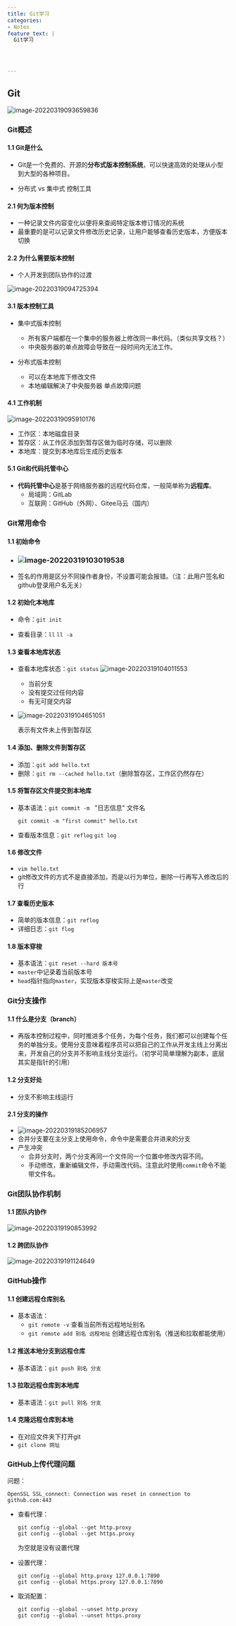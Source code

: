 ```yaml
---
title: Git学习
categories:
- Notes
feature_text: |
  Git学习




---
```




<!-- more --> 



## Git

![image-20220319093659836](C:\Users\PHY\AppData\Roaming\Typora\typora-user-images\image-20220319093659836.png)

### Git概述

#### 1.1 Git是什么

- Git是一个免费的、开源的**分布式版本控制系统**，可以快速高效的处理从小型到大型的各种项目。

- 分布式 vs 集中式 控制工具

#### 2.1 何为版本控制

- 一种记录文件内容变化以便将来查阅特定版本修订情况的系统
- 最重要的是可以记录文件修改历史记录，让用户能够查看历史版本，方便版本切换

#### 2.2 为什么需要版本控制

- 个人开发到团队协作的过渡

![image-20220319094725394](C:\Users\PHY\AppData\Roaming\Typora\typora-user-images\image-20220319094725394.png)

#### 3.1 版本控制工具

- 集中式版本控制
  - 所有客户端都在一个集中的服务器上修改同一串代码。（类似共享文档？）
  - 中央服务器的单点故障会导致在一段时间内无法工作。

- 分布式版本控制
  - 可以在本地库下修改文件
  - 本地编辑解决了中央服务器 单点故障问题

#### 4.1 工作机制

![image-20220319095910176](C:\Users\PHY\AppData\Roaming\Typora\typora-user-images\image-20220319095910176.png)

- 工作区：本地磁盘目录
- 暂存区：从工作区添加到暂存区做为临时存储，可以删除
- 本地库：提交到本地库后生成历史版本

#### 5.1 Git和代码托管中心

- **代码托管中心**是基于网络服务器的远程代码仓库，一般简单称为**远程库**。
  - 局域网：GitLab
  - 互联网：GitHub（外网）、Gitee马云（国内）



### Git常用命令

#### 1.1 初始命令

- ### ![image-20220319103019538](C:\Users\PHY\AppData\Roaming\Typora\typora-user-images\image-20220319103019538.png) 

- 签名的作用是区分不同操作者身份，不设置可能会报错。（注：此用户签名和github登录用户名无关）

#### 1.2 初始化本地库

- 命令：`git init`

- 查看目录：`ll` `ll -a`

#### 1.3 查看本地库状态

- 查看本地库状态：`git status`
  ![image-20220319104011553](C:\Users\PHY\AppData\Roaming\Typora\typora-user-images\image-20220319104011553.png)

  - 当前分支
  - 没有提交过任何内容
  - 有无可提交内容

- ![image-20220319104651051](C:\Users\PHY\AppData\Roaming\Typora\typora-user-images\image-20220319104651051.png)

  表示有文件未上传到暂存区

#### 1.4 添加、删除文件到暂存区

- 添加：`git add hello.txt`
- 删除：`git rm --cached hello.txt`（删除暂存区，工作区仍然存在）

#### 1.5 将暂存区文件提交到本地库

- 基本语法：`git commit -m ` "日志信息" 文件名

  ```
  git commit -m "first commit" hello.txt
  ```

- 查看版本信息：`git reflog` `git log`

#### 1.6 修改文件

- `vim hello.txt`
- git修改文件的方式不是直接添加，而是以行为单位，删除一行再写入修改后的行 

#### 1.7 查看历史版本

- 简单的版本信息：`git reflog`
- 详细日志：`git flog`

#### 1.8 版本穿梭

- 基本语法：`git reset --hard 版本号`
- `master`中记录着当前版本号
- `head`指针指向`master`，实现版本穿梭实际上是`master`改变



### Git分支操作

#### 1.1 什么是分支（branch）

- 再版本控制过程中，同时推进多个任务，为每个任务，我们都可以创建每个任务的单独分支。使用分支意味着程序员可以把自己的工作从开发主线上分离出来，开发自己的分支并不影响主线分支运行。（初学可简单理解为副本，底层其实是指针的引用）

#### 1.2 分支好处

- 分支不影响主线运行

#### 2.1 分支的操作

- ![image-20220319185206957](C:\Users\PHY\AppData\Roaming\Typora\typora-user-images\image-20220319185206957.png)
- 合并分支要在主分支上使用命令，命令中是需要合并进来的分支
- 产生冲突
  - 合并分支时，两个分支再同一个文件同一个位置中修改内容不同。
  - 手动修改，重新编辑文件，手动需改代码。注意此时使用`commit`命令不能带文件名。



### Git团队协作机制

#### 1.1 团队内协作

![image-20220319190853992](C:\Users\PHY\AppData\Roaming\Typora\typora-user-images\image-20220319190853992.png)

#### 1.2 跨团队协作

![image-20220319191124649](C:\Users\PHY\AppData\Roaming\Typora\typora-user-images\image-20220319191124649.png)



### GitHub操作

#### 1.1 创建远程仓库别名

- 基本语法：
  - `git remote -v` 查看当前所有远程地址别名
  - `git remote add 别名 远程地址` 创建远程仓库别名（推送和拉取都能使用）

#### 1.2 推送本地分支到远程仓库

- 基本语法：`git push 别名 分支`

#### 1.3 拉取远程仓库到本地库

- 基本语法：`git pull 别名 分支`

#### 1.4 克隆远程仓库到本地

- 在对应文件夹下打开git
- `git clone 网址`

#### 



### GitHub上传代理问题

问题：

```
OpenSSL SSL_connect: Connection was reset in connection to github.com:443
```

- 查看代理：

  ```
  git config --global --get http.proxy
  git config --global --get https.proxy
  ```

  为空就是没有设置代理

- 设置代理：

  ```
  git config --global http.proxy 127.0.0.1:7890
  git config --global https.proxy 127.0.0.1:7890
  ```

- 取消配置：

  ```
  git config --global --unset http.proxy
  git config --global --unset https.proxy
  ```

  